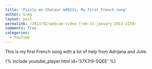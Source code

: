 ```yaml
---
title: 'Pizzly en Chaleur &#8211; My first French song'
author: Greg
layout: post
permalink: /2013/02/webcam-video-from-31-january-2013-2159/
comments: True
categories:
  - YouTube
---
```

This is my first French song with a lot of help from Adrijana and Julie.

{% include youtube_player.html id='37X7r9-SQEE' %}
